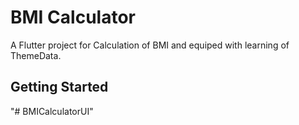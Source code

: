 # BMI Calculator

A Flutter project for Calculation of BMI and equiped with learning of ThemeData.

## Getting Started

"# BMICalculatorUI" 
